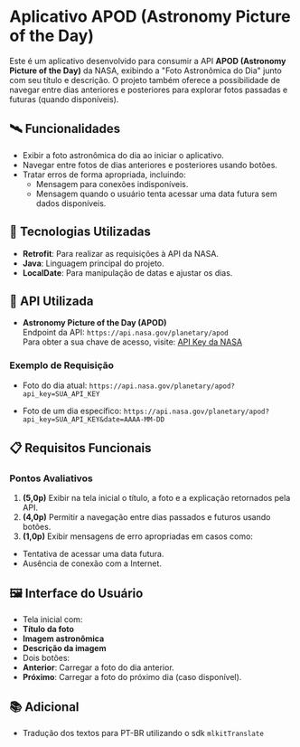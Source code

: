 # Aplicativo APOD (Astronomy Picture of the Day)

Este é um aplicativo desenvolvido para consumir a API **APOD (Astronomy Picture of the Day)** da NASA, exibindo a "Foto Astronômica do Dia" junto com seu título e descrição. O projeto também oferece a possibilidade de navegar entre dias anteriores e posteriores para explorar fotos passadas e futuras (quando disponíveis).

## 🛰️ Funcionalidades

- Exibir a foto astronômica do dia ao iniciar o aplicativo.
- Navegar entre fotos de dias anteriores e posteriores usando botões.
- Tratar erros de forma apropriada, incluindo:
  - Mensagem para conexões indisponíveis.
  - Mensagem quando o usuário tenta acessar uma data futura sem dados disponíveis.

## 🔧 Tecnologias Utilizadas

- **Retrofit**: Para realizar as requisições à API da NASA.
- **Java**: Linguagem principal do projeto.
- **LocalDate**: Para manipulação de datas e ajustar os dias.

## 🌌 API Utilizada

- **Astronomy Picture of the Day (APOD)**  
  Endpoint da API: `https://api.nasa.gov/planetary/apod`  
  Para obter a sua chave de acesso, visite: [API Key da NASA](https://api.nasa.gov/index.html)

### Exemplo de Requisição
- Foto do dia atual:
`https://api.nasa.gov/planetary/apod?api_key=SUA_API_KEY`

- Foto de um dia específico:
`https://api.nasa.gov/planetary/apod?api_key=SUA_API_KEY&date=AAAA-MM-DD`


## 📋 Requisitos Funcionais

### Pontos Avaliativos
1. **(5,0p)** Exibir na tela inicial o título, a foto e a explicação retornados pela API.
2. **(4,0p)** Permitir a navegação entre dias passados e futuros usando botões.
3. **(1,0p)** Exibir mensagens de erro apropriadas em casos como:
 - Tentativa de acessar uma data futura.
 - Ausência de conexão com a Internet.

## 🖼️ Interface do Usuário

- Tela inicial com:
- **Título da foto**
- **Imagem astronômica**
- **Descrição da imagem**
- Dois botões:
- **Anterior**: Carregar a foto do dia anterior.
- **Próximo**: Carregar a foto do próximo dia (caso disponível).

## 📚 Adicional

- Tradução dos textos para PT-BR utilizando o sdk `mlkitTranslate`